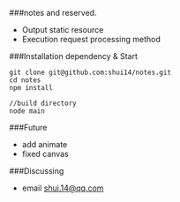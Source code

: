 ###notes and reserved. 

 * Output static resource
 * Execution request processing method

###Installation dependency & Start
```
git clone git@github.com:shui14/notes.git
cd notes
npm install

//build directory
node main
```

###Future
* add animate
* fixed canvas

###Discussing
* email <shui.14@qq.com>
